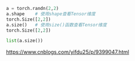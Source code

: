 



```python
a = torch.randn(2,2)
a.shape    # 使用shape查看Tensor维度
torch.Size([2,2])
a.size()   # 使用size()函数查看Tensor维度
torch.Size([2,2])

list(a.size())
```





https://www.cnblogs.com/yifdu25/p/9399047.html
